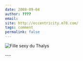 ```yaml
---
date: 2008-09-04
author: ????
email: 
site: http://eccentricity.m78.com/
tags: comment
permalink: false
---
```


<p>
<img src="http://eccentricity.m78.com/images/2004/Thalys.jpg" alt="Fille sexy du Thalys" />
</p>
---
